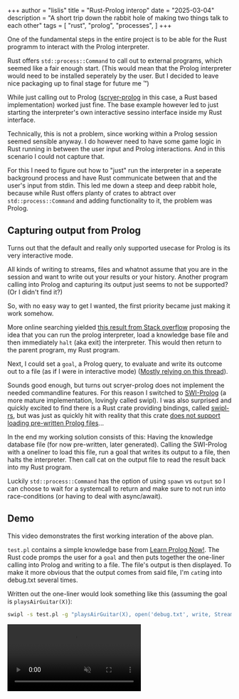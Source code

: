 +++
author = "lislis"
title = "Rust-Prolog interop"
date = "2025-03-04"
description = "A short trip down the rabbit hole of making two things talk to each other"
tags = [
    "rust",
    "prolog",
    "processes",
]
+++

One of the fundamental steps in the entire project is to be able for the Rust programm to interact with the Prolog interpreter.

Rust offers `std::process::Command` to call out to external programs, which seemed like a fair enough start. (This would mean that the Prolog interpreter would need to be installed seperately by the user. But I decided to leave nice packaging up to final stage for future me :tm:)

While just calling out to Prolog ([scryer-prolog](https://github.com/mthom/scryer-prolog) in this case, a Rust based implementation) worked just fine. The base example however led to just starting the interpreter's own interactive sessino interface inside my Rust interface.

Technically, this is not a problem, since working within a Prolog session seemed sensible anyway. I do however need to have some game logic in Rust running in between the user input and Prolog interactions. And in this scenario I could not capture that.

For this I need to figure out how to "just" run the interpreter in a seperate background process and have Rust communicate between that and the user's input from stdin. This led me down a steep and deep rabbit hole, because while Rust offers planty of crates to abtract over  `std::process::Command` and adding functionality to it, the problem was Prolog.

## Capturing output from Prolog

Turns out that the default and really only supported usecase for Prolog is its very interactive mode.

All kinds of writing to streams, files and whatnot assume that you are in the session and want to write out your results or your history. Another program calling into Prolog and capturing its output just seems to not be supported? (Or I didn't find it?)

So, with no easy way to get I wanted, the first priority became just making it work somehow.

More online searching yielded [this result from Stack overflow](https://stackoverflow.com/questions/25467090/how-to-run-swi-prolog-from-the-command-line) proposing the idea that you can run the prolog interpreter, load a knowledge base file and then immediately `halt` (aka exit) the interpreter. This would then return to the parent program, my Rust program.

Next, I could set a `goal`, a Prolog query, to evaluate and write its outcome out to a file (as if I were in interactive mode) ([Mostly relying on this thread](https://swi-prolog.discourse.group/t/capture-standard-output-from-write-1-predicate-in-c/8523)).

Sounds good enough, but turns out scryer-prolog does not implement the needed commandline features. For this reason I switched to [SWI-Prolog]() (a more mature implementation, lovingly called swipl). I was also surprised and quickly excited to find there is a Rust crate providing bindings, called [swipl-rs](), but was just as quickly hit with reality that this crate [does not support loading pre-written Prolog files](https://github.com/terminusdb-labs/swipl-rs/issues/3)...

In the end my working solution consists of this: Having the knowledge database file (for now pre-written, later generated). Calling the SWI-Prolog with a oneliner to load this file, run a goal that writes its output to a file, then halts the interpreter. Then call cat on the output file to read the result back into my Rust program.

Luckily `std::process::Command` has the option of using `spawn` vs `output` so I can choose to wait for a systemcall to return and make sure to not run into race-conditions (or having to deal with async/await).

## Demo

This video demonstrates the first working interation of the above plan.

`test.pl` contains a simple knowledge base from [Learn Prolog Now!](https://lpn.swi-prolog.org/lpnpage.php?pagetype=html&pageid=lpn-htmlse2). The Rust code promps the user for a `goal` and then puts together the one-liner calling into Prolog and writing to a file. The file's output is then displayed. To make it more obvious that the output comes from said file, I'm `cat`ing into debug.txt several times.

Written out the one-liner would look something like this (assuming the goal is `playsAirGuitar(X)`):

``` sh
swipl -s test.pl -g "playsAirGuitar(X), open('debug.txt', write, Stream, []), format(Stream, X, [])." -g halt.
```

<video controls muted>
<source type="video/mp4" src="/videos/rust-prolog-interaction.mp4"></source>
<a href="/videos/rust-prolog-interaction.mp4>Find the video file here</a>
</video>
